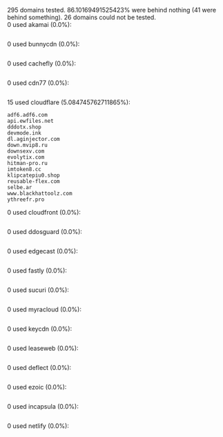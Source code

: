 295 domains tested. 86.10169491525423% were behind nothing (41 were behind something). 26 domains could not be tested.<br>
0 used akamai (0.0%):
```

```

0 used bunnycdn (0.0%):
```

```

0 used cachefly (0.0%):
```

```

0 used cdn77 (0.0%):
```

```

15 used cloudflare (5.084745762711865%):
```
adf6.adf6.com
api.ewfiles.net
dddotx.shop
devmode.ink
dl.aginjector.com
down.mvip8.ru
downsexv.com
evolytix.com
hitman-pro.ru
imtoken8.cc
klipcatepiu0.shop
reusable-flex.com
selbe.ar
www.blackhattoolz.com
ythreefr.pro
```

0 used cloudfront (0.0%):
```

```

0 used ddosguard (0.0%):
```

```

0 used edgecast (0.0%):
```

```

0 used fastly (0.0%):
```

```

0 used sucuri (0.0%):
```

```

0 used myracloud (0.0%):
```

```

0 used keycdn (0.0%):
```

```

0 used leaseweb (0.0%):
```

```

0 used deflect (0.0%):
```

```

0 used ezoic (0.0%):
```

```

0 used incapsula (0.0%):
```

```

0 used netlify (0.0%):
```

```
